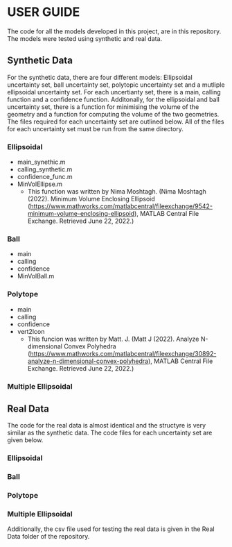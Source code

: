 # USER GUIDE
The code for all the models developed in this project, are in this repository. The models were tested using synthetic and real data.

## Synthetic Data
For the synthetic data, there are four different models: Ellipsoidal uncertainty set, ball uncertainty set, polytopic uncertainty set and a mutliple ellipsoidal uncertainty set. For each uncertianty set, there is a main, calling function and a confidence function. Additonally, for the ellipsoidal and ball uncertainty set, there is a function for minimising the volume of the geometry and a function for computing the volume of the two geometries. The files required for each uncertainty set are outlined below. All of the files for each uncertainty set must be run from the same directory. 

### Ellipsoidal
- main_synethic.m
- calling_synthetic.m
- confidence_func.m
- MinVolEllipse.m
  -   This function was written by Nima Moshtagh.  (Nima Moshtagh (2022). Minimum Volume Enclosing Ellipsoid (https://www.mathworks.com/matlabcentral/fileexchange/9542-minimum-volume-enclosing-ellipsoid), MATLAB Central File Exchange. Retrieved June 22, 2022.)
 
 
### Ball
- main
- calling
- confidence
- MinVolBall.m

### Polytope
- main
- calling
- confidence 
- vert2lcon
    - This funcion was written by Matt. J. (Matt J (2022). Analyze N-dimensional Convex Polyhedra (https://www.mathworks.com/matlabcentral/fileexchange/30892-analyze-n-dimensional-convex-polyhedra), MATLAB Central File Exchange. Retrieved June 22, 2022.)

### Multiple Ellipsoidal



## Real Data
The code for the real data is almost identical and the structyre is very similar as the synthetic data. The code files for each uncertainty set are given below.

### Ellipsoidal

### Ball

### Polytope

### Multiple Ellipsoidal

  
  
  
Additionally, the csv file used for testing the real data is given in the Real Data folder of the repository. 

